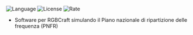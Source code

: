 ![Language](https://img.shields.io/github/issues/MrDionesalvi/pnrf)
![License](https://img.shields.io/github/license/MrDionesalvi/pnrf)
![Rate](https://img.shields.io/github/commit-activity/w/MrDionesalvi/pnrf)

* Software per RGBCraft simulando il Piano nazionale di ripartizione delle frequenza (PNFR)
